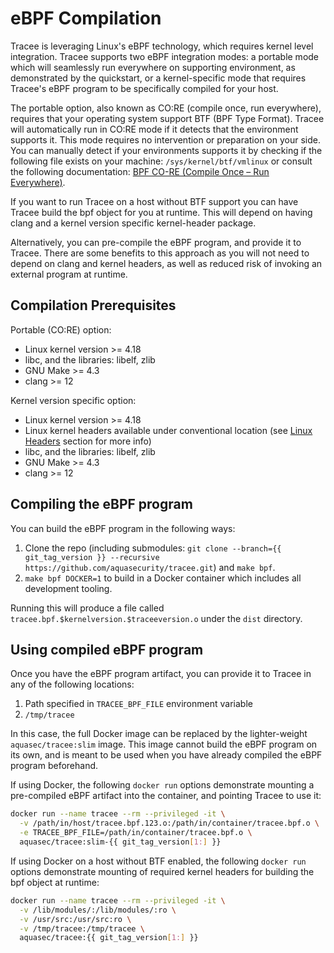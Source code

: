 # eBPF Compilation

Tracee is leveraging Linux's eBPF technology, which requires kernel level integration. Tracee supports two eBPF integration modes: a portable mode which will seamlessly run everywhere on supporting environment, as demonstrated by the quickstart, or a kernel-specific mode that requires Tracee's eBPF program to be specifically compiled for your host.

The portable option, also known as CO:RE (compile once, run everywhere), requires that your operating system support BTF (BPF Type Format). Tracee will automatically run in CO:RE mode if it detects that the environment supports it. This mode requires no intervention or preparation on your side.
You can manually detect if your environments supports it by checking if the following file exists on your machine: `/sys/kernel/btf/vmlinux` or consult the following documentation: [BPF CO-RE (Compile Once – Run Everywhere)].

If you want to run Tracee on a host without BTF support you can have Tracee build the bpf object for you at runtime. This will depend on having clang and a kernel version specific kernel-header package.

Alternatively, you can pre-compile the eBPF program, and provide it to Tracee. There are some benefits to this approach as you will not need to depend on clang and kernel headers, as well as reduced risk of invoking an external program at runtime.

## Compilation Prerequisites

Portable (CO:RE) option:

- Linux kernel version >= 4.18
- libc, and the libraries: libelf, zlib
- GNU Make >= 4.3
- clang >= 12

Kernel version specific option:

- Linux kernel version >= 4.18
- Linux kernel headers available under conventional location (see [Linux Headers] section for more info)
- libc, and the libraries: libelf, zlib
- GNU Make >= 4.3
- clang >= 12

## Compiling the eBPF program

You can build the eBPF program in the following ways:

1. Clone the repo (including submodules: `git clone --branch={{ git_tag_version }} --recursive https://github.com/aquasecurity/tracee.git`) and `make bpf`.
2. `make bpf DOCKER=1` to build in a Docker container which includes all development tooling.

Running this will produce a file called `tracee.bpf.$kernelversion.$traceeversion.o` under the `dist` directory.

## Using compiled eBPF program

Once you have the eBPF program artifact, you can provide it to Tracee in any of the following locations:

1. Path specified in `TRACEE_BPF_FILE` environment variable
2. `/tmp/tracee`

In this case, the full Docker image can be replaced by the lighter-weight `aquasec/tracee:slim` image. This image cannot build the eBPF program on its own, and is meant to be used when you have already compiled the eBPF program beforehand.

If using Docker, the following `docker run` options demonstrate mounting a pre-compiled eBPF artifact into the container, and pointing Tracee to use it:

```bash
docker run --name tracee --rm --privileged -it \
  -v /path/in/host/tracee.bpf.123.o:/path/in/container/tracee.bpf.o \
  -e TRACEE_BPF_FILE=/path/in/container/tracee.bpf.o \
  aquasec/tracee:slim-{{ git_tag_version[1:] }}
```

If using Docker on a host without BTF enabled, the following `docker run` options demonstrate mounting of required kernel headers for building the bpf object at runtime:

```bash
docker run --name tracee --rm --privileged -it \
  -v /lib/modules/:/lib/modules/:ro \
  -v /usr/src:/usr/src:ro \
  -v /tmp/tracee:/tmp/tracee \
  aquasec/tracee:{{ git_tag_version[1:] }}
```

[Linux Headers]: ./headers.md
[BPF CO-RE (Compile Once – Run Everywhere)]: https://github.com/libbpf/libbpf#bpf-co-re-compile-once--run-everywhere
